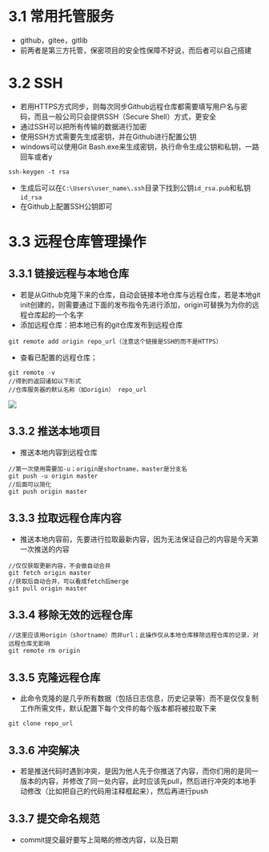 # 3.1 常用托管服务
- github，gitee，gitlib
- 前两者是第三方托管，保密项目的安全性保障不好说，而后者可以自己搭建
# 3.2 SSH
- 若用HTTPS方式同步，则每次同步Github远程仓库都需要填写用户名与密码，而且一般公司只会提供SSH（Secure Shell）方式，更安全
- 通过SSH可以把所有传输的数据进行加密
- 使用SSH方式需要先生成密钥，并在Github进行配置公钥
- windows可以使用Git Bash.exe来生成密钥，执行命令生成公钥和私钥，一路回车或者y
```
ssh-keygen -t rsa
```
- 生成后可以在`C:\Users\user_name\.ssh`目录下找到公钥`id_rsa.pub`和私钥`id_rsa`
- 在Github上配置SSH公钥即可
# 3.3 远程仓库管理操作
## 3.3.1 链接远程与本地仓库
- 若是从Github克隆下来的仓库，自动会链接本地仓库与远程仓库，若是本地git init创建的，则需要通过下面的发布指令先进行添加，origin可替换为为你的远程仓库起的一个名字
- 添加远程仓库：把本地已有的git仓库发布到远程仓库
```
git remote add origin repo_url（注意这个链接是SSH的而不是HTTPS）
```
- 查看已配置的远程仓库；
```
git remote -v
//得到的返回诸如以下形式
//仓库服务器的默认名称（如origin） repo_url
```
![](addSSHrepo.png)
## 3.3.2 推送本地项目
- 推送本地内容到远程仓库
```
//第一次使用需要加-u；origin是shortname，master是分支名
git push -u origin master
//后面可以简化
git push origin master
```
##  3.3.3 拉取远程仓库内容
- 推送本地内容前，先要进行拉取最新内容，因为无法保证自己的内容是今天第一次推送的内容
```
//仅仅获取更新内容，不会做自动合并
git fetch origin master
//获取后自动合并，可以看成fetch后merge
git pull origin master
```
## 3.3.4 移除无效的远程仓库
```
//这里应该用origin（shortname）而非url；此操作仅从本地仓库移除远程仓库的记录，对远程仓库无影响
git remote rm origin
```
## 3.3.5 克隆远程仓库
- 此命令克隆的是几乎所有数据（包括日志信息，历史记录等）而不是仅仅复制工作所需文件，默认配置下每个文件的每个版本都将被拉取下来
```
git clone repo_url
```
## 3.3.6 冲突解决
- 若是推送代码时遇到冲突，是因为他人先于你推送了内容，而你们用的是同一版本的内容，并修改了同一处内容，此时应该先pull，然后进行冲突的本地手动修改（比如把自己的代码用注释框起来），然后再进行push
## 3.3.7 提交命名规范
- commit提交最好要写上简略的修改内容，以及日期